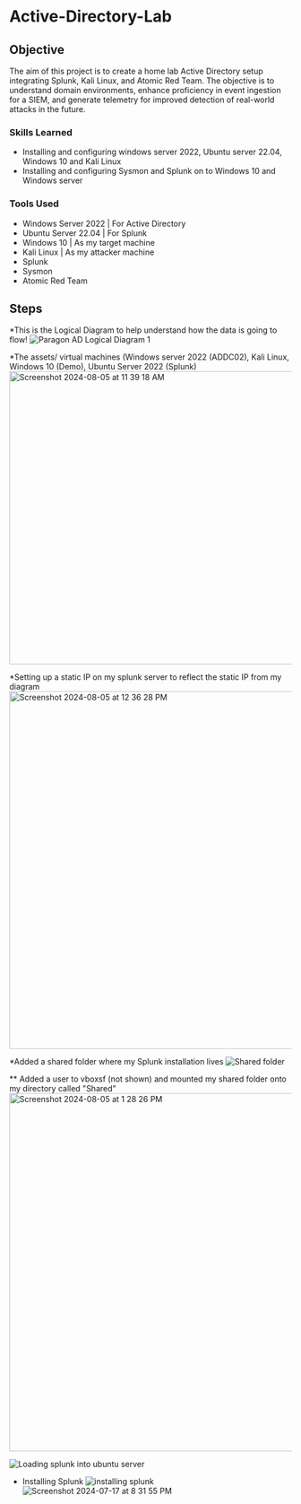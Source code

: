 
# Active-Directory-Lab

## Objective

The aim of this project is to create a home lab Active Directory setup integrating Splunk, Kali Linux, and Atomic Red Team. The objective is to understand domain environments, enhance proficiency in event ingestion for a SIEM, and generate telemetry for improved detection of real-world attacks in the future.

### Skills Learned

- Installing and configuring windows server 2022, Ubuntu server 22.04, Windows 10 and Kali Linux
- Installing and configuring Sysmon and Splunk on to Windows 10 and Windows server
### Tools Used

- Windows Server 2022 | For Active Directory
- Ubuntu Server 22.04 | For Splunk
- Windows 10 | As my target machine
- Kali Linux | As my attacker machine
- Splunk
- Sysmon
- Atomic Red Team 

## Steps


*This is the Logical Diagram to help understand how the data is going to flow!
![Paragon AD Logical Diagram 1](https://github.com/user-attachments/assets/38792190-d4fa-4226-8ae7-8126675b8784)


*The assets/ virtual machines (Windows server 2022 (ADDC02), Kali Linux, Windows 10 (Demo), Ubuntu Server 2022 (Splunk)
<img width="523" alt="Screenshot 2024-08-05 at 11 39 18 AM" src="https://github.com/user-attachments/assets/93d47480-8095-4fc4-978f-ae17e46ba7d1">

*Setting up a static IP on my splunk server to reflect the static IP from my diagram 
<img width="638" alt="Screenshot 2024-08-05 at 12 36 28 PM" src="https://github.com/user-attachments/assets/a75f6495-1132-44f8-b38e-be5df519598e">

*Added a shared folder where my Splunk installation lives 
![Shared folder](https://github.com/user-attachments/assets/03dff41e-45de-4ddd-b79e-411f278ccba3)

** Added a user to vboxsf (not shown) and mounted my shared folder onto my directory called "Shared" 
<img width="639" alt="Screenshot 2024-08-05 at 1 28 26 PM" src="https://github.com/user-attachments/assets/057924a3-702d-4fcf-bc49-1afcd340e787">

![Loading splunk into ubuntu server](https://github.com/user-attachments/assets/6e27c600-e3a9-42d2-8636-7d6f5f875fd3)

* Installing Splunk
![installing splunk](https://github.com/user-attachments/assets/aad666ee-0eb2-4d1a-8d85-b9fcb59b7a5a)
![Screenshot 2024-07-17 at 8 31 55 PM](https://github.com/user-attachments/assets/912eeff7-23e8-4341-b2fc-8bc7719755b8)
